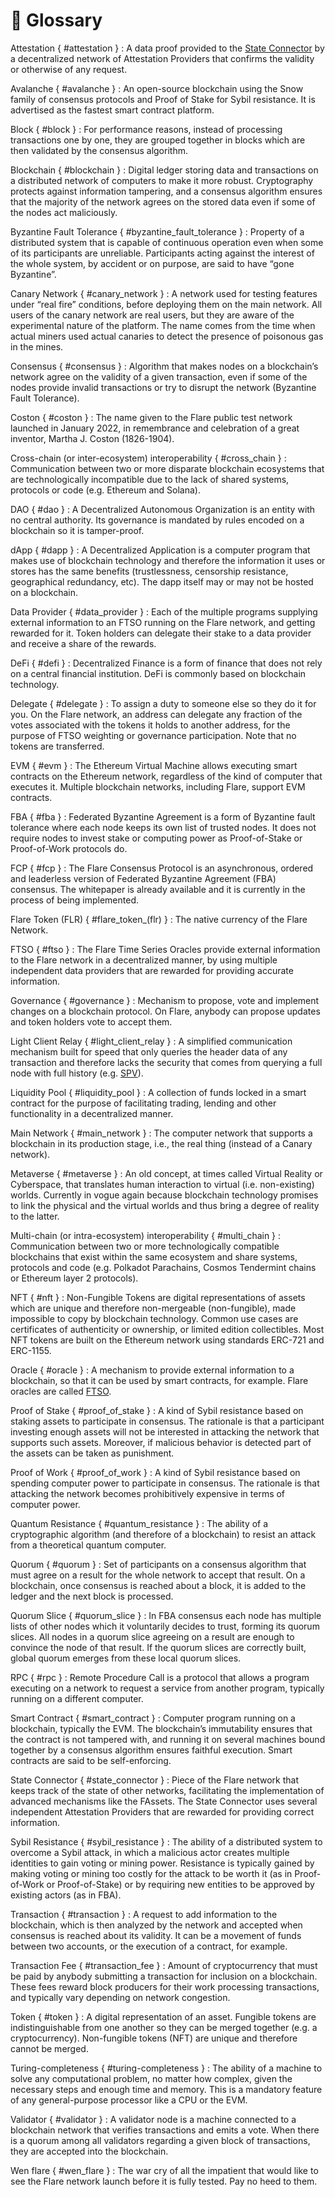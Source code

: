 # 📖 Glossary

Attestation { #attestation }
: A data proof provided to the [State Connector](#state_connector) by a decentralized network of Attestation Providers that confirms the validity or otherwise of any request.

Avalanche { #avalanche }
: An open-source blockchain using the Snow family of consensus protocols and Proof of Stake for Sybil resistance. It is advertised as the fastest smart contract platform.

Block { #block }
: For performance reasons, instead of processing transactions one by one, they are grouped together in blocks which are then validated by the consensus algorithm.

Blockchain { #blockchain }
: Digital ledger storing data and transactions on a distributed network of computers to make it more robust. Cryptography protects against information tampering, and a consensus algorithm ensures that the majority of the network agrees on the stored data even if some of the nodes act maliciously.

Byzantine Fault Tolerance { #byzantine_fault_tolerance }
: Property of a distributed system that is capable of continuous operation even when some of its participants are unreliable. Participants acting against the interest of the whole system, by accident or on purpose, are said to have “gone Byzantine”.

Canary Network { #canary_network }
: A network used for testing features under “real fire” conditions, before deploying them on the main network. All users of the canary network are real users, but they are aware of the experimental nature of the platform. The name comes from the time when actual miners used actual canaries to detect the presence of poisonous gas in the mines.

Consensus { #consensus }
: Algorithm that makes nodes on a blockchain’s network agree on the validity of a given transaction, even if some of the nodes provide invalid transactions or try to disrupt the network (Byzantine Fault Tolerance).

Coston { #coston }
: The name given to the Flare public test network launched in January 2022, in remembrance and celebration of a great inventor, Martha J. Coston (1826-1904).

Cross-chain (or inter-ecosystem) interoperability { #cross_chain }
: Communication between two or more disparate blockchain ecosystems that are technologically incompatible due to the lack of shared systems, protocols or code (e.g. Ethereum and Solana).

DAO { #dao }
: A Decentralized Autonomous Organization is an entity with no central authority. Its governance is mandated by rules encoded on a blockchain so it is tamper-proof.

dApp { #dapp }
: A Decentralized Application is a computer program that makes use of blockchain technology and therefore the information it uses or stores has the same benefits (trustlessness, censorship resistance, geographical redundancy, etc). The dapp itself may or may not be hosted on a blockchain.

Data Provider { #data_provider }
: Each of the multiple programs supplying external information to an FTSO running on the Flare network, and getting rewarded for it. Token holders can delegate their stake to a data provider and receive a share of the rewards.

DeFi { #defi }
: Decentralized Finance is a form of finance that does not rely on a central financial institution. DeFi is commonly based on blockchain technology.

Delegate { #delegate }
: To assign a duty to someone else so they do it for you. On the Flare network, an address can delegate any fraction of the votes associated with the tokens it holds to another address, for the purpose of FTSO weighting or governance participation. Note that no tokens are transferred.

EVM { #evm }
: The Ethereum Virtual Machine allows executing smart contracts on the Ethereum network, regardless of the kind of computer that executes it. Multiple blockchain networks, including Flare, support EVM contracts.

FBA { #fba }
: Federated Byzantine Agreement is a form of Byzantine fault tolerance where each node keeps its own list of trusted nodes. It does not require nodes to invest stake or computing power as Proof-of-Stake or Proof-of-Work protocols do.

FCP { #fcp }
: The Flare Consensus Protocol is an asynchronous, ordered and leaderless version of Federated Byzantine Agreement (FBA) consensus. The whitepaper is already available and it is currently in the process of being implemented.

Flare Token (FLR) { #flare_token_(flr) }
: The native currency of the Flare Network.

FTSO { #ftso }
: The Flare Time Series Oracles provide external information to the Flare network in a decentralized manner, by using multiple independent data providers that are rewarded for providing accurate information.

Governance { #governance }
: Mechanism to propose, vote and implement changes on a blockchain protocol. On Flare, anybody can propose updates and token holders vote to accept them.

Light Client Relay { #light_client_relay }
: A simplified communication mechanism built for speed that only queries the header data of any transaction and therefore lacks the security that comes from querying a full node with full history (e.g. [SPV](https://en.wikipedia.org/wiki/Bitcoin_network#Payment_verification)).

Liquidity Pool { #liquidity_pool }
: A collection of funds locked in a smart contract for the purpose of facilitating trading, lending and other functionality in a decentralized manner.

Main Network { #main_network }
: The computer network that supports a blockchain in its production stage, i.e., the real thing (instead of a Canary network).

Metaverse { #metaverse }
: An old concept, at times called Virtual Reality or Cyberspace, that translates human interaction to virtual (i.e. non-existing) worlds. Currently in vogue again because blockchain technology promises to link the physical and the virtual worlds and thus bring a degree of reality to the latter.

Multi-chain (or intra-ecosystem) interoperability { #multi_chain }
: Communication between two or more technologically compatible blockchains that exist within the same ecosystem and share systems, protocols and code (e.g. Polkadot Parachains, Cosmos Tendermint chains or Ethereum layer 2 protocols).

NFT { #nft }
: Non-Fungible Tokens are digital representations of assets which are unique and therefore non-mergeable (non-fungible), made impossible to copy by blockchain technology. Common use cases are certificates of authenticity or ownership, or limited edition collectibles. Most NFT tokens are built on the Ethereum network using standards ERC-721 and ERC-1155.

Oracle { #oracle }
: A mechanism to provide external information to a blockchain, so that it can be used by smart contracts, for example. Flare oracles are called [FTSO](#ftso).

Proof of Stake { #proof_of_stake }
: A kind of Sybil resistance based on staking assets to participate in consensus. The rationale is that a participant investing enough assets will not be interested in attacking the network that supports such assets. Moreover, if malicious behavior is detected part of the assets can be taken as punishment.

Proof of Work { #proof_of_work }
: A kind of Sybil resistance based on spending computer power to participate in consensus. The rationale is that attacking the network becomes prohibitively expensive in terms of computer power.

Quantum Resistance { #quantum_resistance }
: The ability of a cryptographic algorithm (and therefore of a blockchain) to resist an attack from a theoretical quantum computer.

Quorum { #quorum }
: Set of participants on a consensus algorithm that must agree on a result for the whole network to accept that result. On a blockchain, once consensus is reached about a block, it is added to the ledger and the next block is processed.

Quorum Slice { #quorum_slice }
: In FBA consensus each node has multiple lists of other nodes which it voluntarily decides to trust, forming its quorum slices. All nodes in a quorum slice agreeing on a result are enough to convince the node of that result. If the quorum slices are correctly built, global quorum emerges from these local quorum slices.

RPC { #rpc }
: Remote Procedure Call is a protocol that allows a program executing on a network to request a service from another program, typically running on a different computer.

Smart Contract { #smart_contract }
: Computer program running on a blockchain, typically the EVM. The blockchain’s immutability ensures that the contract is not tampered with, and running it on several machines bound together by a consensus algorithm ensures faithful execution. Smart contracts are said to be self-enforcing.

State Connector { #state_connector }
: Piece of the Flare network that keeps track of the state of other networks, facilitating the implementation of advanced mechanisms like the FAssets. The State Connector uses several independent Attestation Providers that are rewarded for providing correct information.

Sybil Resistance { #sybil_resistance }
: The ability of a distributed system to overcome a Sybil attack, in which a malicious actor creates multiple identities to gain voting or mining power. Resistance is typically gained by making voting or mining too costly for the attack to be worth it (as in Proof-of-Work or Proof-of-Stake) or by requiring new entities to be approved by existing actors (as in FBA).

Transaction { #transaction }
: A request to add information to the blockchain, which is then analyzed by the network and accepted when consensus is reached about its validity. It can be a movement of funds between two accounts, or the execution of a contract, for example.

Transaction Fee { #transaction_fee }
: Amount of cryptocurrency that must be paid by anybody submitting a transaction for inclusion on a blockchain. These fees reward block producers for their work processing transactions, and typically vary depending on network congestion.

Token { #token }
: A digital representation of an asset. Fungible tokens are indistinguishable from one another so they can be merged together (e.g. a cryptocurrency). Non-fungible tokens (NFT) are unique and therefore cannot be merged.

Turing-completeness { #turing-completeness }
: The ability of a machine to solve any computational problem, no matter how complex, given the necessary steps and enough time and memory. This is a mandatory feature of any general-purpose processor like a CPU or the EVM.

Validator { #validator }
: A validator node is a machine connected to a blockchain network that verifies transactions and emits a vote. When there is a quorum among all validators regarding a given block of transactions, they are accepted into the blockchain.

Wen flare { #wen_flare }
: The war cry of all the impatient that would like to see the Flare network launch before it is fully tested. Pay no heed to them.
